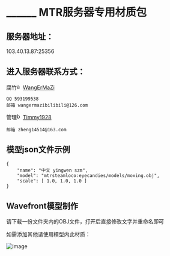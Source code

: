______ MTR服务器专用材质包
=

服务器地址：
-
103.40.13.87:25356

进入服务器联系方式：
-
腐竹<img width="16" alt="a5b20b474c983b6c23f4e0f520da4d61b8a1970a jpg_120w_120h_1c(1) (64x64)" src="https://github.com/user-attachments/assets/141cc458-dce1-4d82-87f8-b785d4a045b0">[WangErMaZi](https://space.bilibili.com/652595511)

    QQ 593199538
    邮箱 wangermazibilibili@126.com

管理<img width="16" alt="b8373be190c1a27d9804b0e64acc83dc3cf138ea jpg_240w_240h_1c_1s_!web-avatar-space-header (64x64)" src="https://github.com/user-attachments/assets/49f72542-67b0-4368-861f-ade97c1f0935">[Timmy1928](https://space.bilibili.com/519445549)


    邮箱 zheng14514@163.com

模型json文件示例
-
```
{
    "name": "中文 yingwen szm",
    "model": "mtrsteamloco:eyecandies/models/moxing.obj",
    "scale": [ 1.0, 1.0, 1.0 ]
}
```

Wavefront模型制作
-
请下载一份文件夹内的OBJ文件，打开后直接修改文字并重命名即可

如需添加其他请使用模型内此材质：

![image](https://github.com/user-attachments/assets/19d887e4-ff5b-482f-a51d-92c90fc400bc)
